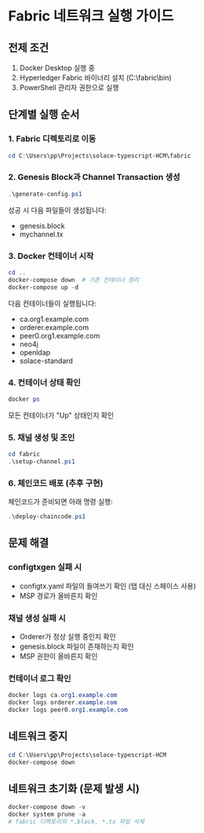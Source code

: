 # Fabric 네트워크 실행 가이드

## 전제 조건
1. Docker Desktop 실행 중
2. Hyperledger Fabric 바이너리 설치 (C:\fabric\bin)
3. PowerShell 관리자 권한으로 실행

## 단계별 실행 순서

### 1. Fabric 디렉토리로 이동
```powershell
cd C:\Users\pp\Projects\solace-typescript-HCM\fabric
```

### 2. Genesis Block과 Channel Transaction 생성
```powershell
.\generate-config.ps1
```

성공 시 다음 파일들이 생성됩니다:
- genesis.block
- mychannel.tx

### 3. Docker 컨테이너 시작
```powershell
cd ..
docker-compose down  # 기존 컨테이너 정리
docker-compose up -d
```

다음 컨테이너들이 실행됩니다:
- ca.org1.example.com
- orderer.example.com  
- peer0.org1.example.com
- neo4j
- openldap
- solace-standard

### 4. 컨테이너 상태 확인
```powershell
docker ps
```

모든 컨테이너가 "Up" 상태인지 확인

### 5. 채널 생성 및 조인
```powershell
cd fabric
.\setup-channel.ps1
```

### 6. 체인코드 배포 (추후 구현)
체인코드가 준비되면 아래 명령 실행:
```powershell
.\deploy-chaincode.ps1
```

## 문제 해결

### configtxgen 실패 시
- configtx.yaml 파일의 들여쓰기 확인 (탭 대신 스페이스 사용)
- MSP 경로가 올바른지 확인

### 채널 생성 실패 시
- Orderer가 정상 실행 중인지 확인
- genesis.block 파일이 존재하는지 확인
- MSP 권한이 올바른지 확인

### 컨테이너 로그 확인
```powershell
docker logs ca.org1.example.com
docker logs orderer.example.com
docker logs peer0.org1.example.com
```

## 네트워크 중지
```powershell
cd C:\Users\pp\Projects\solace-typescript-HCM
docker-compose down
```

## 네트워크 초기화 (문제 발생 시)
```powershell
docker-compose down -v
docker system prune -a
# fabric 디렉토리의 *.block, *.tx 파일 삭제
```
